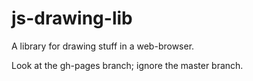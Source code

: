 js-drawing-lib
==============

A library for drawing stuff in a web-browser.

Look at the gh-pages branch; ignore the master branch.
